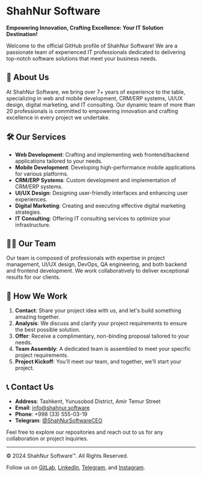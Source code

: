 # ShahNur Software

**Empowering Innovation, Crafting Excellence: Your IT Solution Destination!**

Welcome to the official GitHub profile of ShahNur Software! We are a passionate team of experienced IT professionals dedicated to delivering top-notch software solutions that meet your business needs.

## 🚀 About Us

At ShahNur Software, we bring over 7+ years of experience to the table, specializing in web and mobile development, CRM/ERP systems, UI/UX design, digital marketing, and IT consulting. Our dynamic team of more than 20 professionals is committed to empowering innovation and crafting excellence in every project we undertake.

## 🛠 Our Services

- **Web Development**: Crafting and implementing web frontend/backend applications tailored to your needs.
- **Mobile Development**: Developing high-performance mobile applications for various platforms.
- **CRM/ERP Systems**: Custom development and implementation of CRM/ERP systems.
- **UI/UX Design**: Designing user-friendly interfaces and enhancing user experiences.
- **Digital Marketing**: Creating and executing effective digital marketing strategies.
- **IT Consulting**: Offering IT consulting services to optimize your infrastructure.

## 👨‍💻 Our Team

Our team is composed of professionals with expertise in project management, UI/UX design, DevOps, QA engineering, and both backend and frontend development. We work collaboratively to deliver exceptional results for our clients.

## 💼 How We Work

1. **Contact**: Share your project idea with us, and let's build something amazing together.
2. **Analysis**: We discuss and clarify your project requirements to ensure the best possible solution.
3. **Offer**: Receive a complimentary, non-binding proposal tailored to your needs.
4. **Team Assembly**: A dedicated team is assembled to meet your specific project requirements.
5. **Project Kickoff**: You'll meet our team, and together, we'll start your project.

## 📞 Contact Us

- **Address**: Tashkent, Yunusobod District, Amir Temur Street
- **Email**: [info@shahnur.software](mailto:info@shahnur.software)
- **Phone**: +998 (33) 555-03-19
- **Telegram**: [@ShahNurSoftwareCEO](https://t.me/ShahNurSoftwareCEO)

Feel free to explore our repositories and reach out to us for any collaboration or project inquiries.

---

© 2024 ShahNur Software™. All Rights Reserved.

Follow us on [GitLab](https://gitlab.com/ShahNurSoftware), [LinkedIn](https://www.linkedin.com/company/shahnur-software/), [Telegram](https://t.me/ShahNurSoftware), and [Instagram](https://www.instagram.com/shahnursoftware/).
